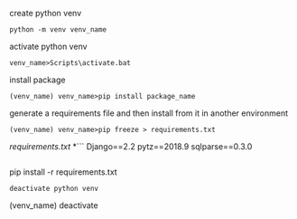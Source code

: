 create python venv
```
python -m venv venv_name
```
activate python venv
```
venv_name>Scripts\activate.bat
```
install package
```
(venv_name) venv_name>pip install package_name
```
generate a requirements file and then install from it in another environment
```
(venv_name) venv_name>pip freeze > requirements.txt
```
*requirements.txt*
*```
Django==2.2
pytz==2018.9
sqlparse==0.3.0
```
```
pip install -r requirements.txt
```
deactivate python venv
```
(venv_name) deactivate
```
